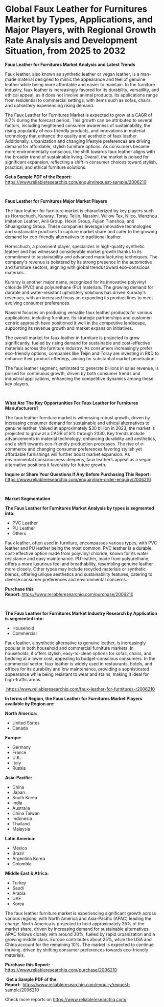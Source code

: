 <p><h1>Global Faux Leather for Furnitures Market by Types, Applications, and Major Players, with Regional Growth Rate Analysis and Development Situation, from 2025 to 2032</h1></p><p><strong>Faux Leather for Furnitures Market Analysis and Latest Trends</strong></p>
<p><p>Faux leather, also known as synthetic leather or vegan leather, is a man-made material designed to mimic the appearance and feel of genuine leather while being more affordable and easier to maintain. In the furniture industry, faux leather is increasingly favored for its durability, versatility, and ethical appeal, as it does not involve animal products. Its applications range from residential to commercial settings, with items such as sofas, chairs, and upholstery experiencing rising demand.</p><p>The Faux Leather for Furnitures Market is expected to grow at a CAGR of 8.7% during the forecast period. This growth can be attributed to several factors, including heightened consumer awareness of sustainability, the rising popularity of eco-friendly products, and innovations in material technology that enhance the quality and aesthetic of faux leather. Additionally, urbanization and changing lifestyle preferences are driving demand for affordable, stylish furniture options. As consumers become more environmentally conscious, the shift towards faux leather aligns with the broader trend of sustainable living. Overall, the market is poised for significant expansion, reflecting a shift in consumer choices toward stylish, practical, and ethical furniture solutions.</p></p>
<p><strong>Get a Sample PDF of the Report:&nbsp;</strong> <a href="https://www.reliableresearchiq.com/enquiry/request-sample/2006210?utm_campaign=2232&utm_medium=2&utm_source=Github&utm_content=ia&utm_term=05022025&utm_id=faux-leather-for-furnitures">https://www.reliableresearchiq.com/enquiry/request-sample/2006210</a></p>
<p>&nbsp;</p>
<p><strong>Faux Leather for Furnitures Major Market Players</strong></p>
<p><p>The faux leather for furniture market is characterized by key players such as Hornschuch, Kuraray, Toray, Teijin, Nassimi, Willow Tex, Nilco, Wenzhou Imitation Leather, Anli Group, Hexin Group, Fujian Tianshou, and Shuangxiang Group. These companies leverage innovative technologies and sustainable practices to capture market share and cater to the growing demand for eco-friendly alternatives to traditional leather.</p><p>Hornschuch, a prominent player, specializes in high-quality synthetic leather and has witnessed considerable market growth thanks to its commitment to sustainability and advanced manufacturing techniques. The company's revenue is bolstered by its strong presence in the automotive and furniture sectors, aligning with global trends toward eco-conscious materials.</p><p>Kuraray is another major name, recognized for its innovative polyvinyl chloride (PVC) and polyurethane (PU) materials. The growing demand for durable and water-resistant upholstery solutions has driven Kuraray's revenues, with an increased focus on expanding its product lines to meet evolving consumer preferences.</p><p>Nassimi focuses on producing versatile faux leather products for various applications, including furniture. Its strategic partnerships and customer-centric approach have positioned it well in the competitive landscape, supporting its revenue growth and market expansion initiatives.</p><p>The overall market for faux leather in furniture is projected to grow significantly, fueled by rising demand for sustainable and cost-effective materials across the furniture industry. As consumers increasingly prefer eco-friendly options, companies like Teijin and Toray are investing in R&D to enhance their product offerings, aiming for substantial market penetration.</p><p>The faux leather segment, estimated to generate billions in sales revenue, is poised for continuous growth, driven by both consumer trends and industrial applications, enhancing the competitive dynamics among these key players.</p></p>
<p>&nbsp;</p>
<p><strong>What Are The Key Opportunities For Faux Leather for Furnitures Manufacturers?</strong></p>
<p><p>The faux leather furniture market is witnessing robust growth, driven by increasing consumer demand for sustainable and ethical alternatives to genuine leather. Valued at approximately $30 billion in 2023, the market is projected to grow at a CAGR of 8% through 2030. Key trends include advancements in material technology, enhancing durability and aesthetics, and a shift towards eco-friendly production processes. The rise of e-commerce and changing consumer preferences favoring stylish yet affordable furnishings will further boost market expansion. As environmental consciousness deepens, faux leather’s appeal as a vegan alternative positions it favorably for future growth.</p></p>
<p><strong>Inquire or Share Your Questions If Any Before Purchasing This Report:</strong> <a href="https://www.reliableresearchiq.com/enquiry/pre-order-enquiry/2006210?utm_campaign=2232&utm_medium=2&utm_source=Github&utm_content=ia&utm_term=05022025&utm_id=faux-leather-for-furnitures">https://www.reliableresearchiq.com/enquiry/pre-order-enquiry/2006210</a></p>
<p>&nbsp;</p>
<p><strong>Market Segmentation</strong></p>
<p><strong>The Faux Leather for Furnitures Market Analysis by types is segmented into:</strong></p>
<p><ul><li>PVC Leather</li><li>PU Leather</li><li>Others</li></ul></p>
<p><p>Faux leather, often used in furniture, encompasses various types, with PVC leather and PU leather being the most common. PVC leather is a durable, cost-effective option made from polyvinyl chloride, known for its water resistance and easy maintenance. PU leather, made from polyurethane, offers a more luxurious feel and breathability, resembling genuine leather more closely. Other types may include recycled materials or synthetic blends, offering unique aesthetics and sustainability features, catering to diverse consumer preferences and environmental concerns.</p></p>
<p><strong>Purchase this Report:&nbsp;</strong><a href="https://www.reliableresearchiq.com/purchase/2006210?utm_campaign=2232&utm_medium=2&utm_source=Github&utm_content=ia&utm_term=05022025&utm_id=faux-leather-for-furnitures">https://www.reliableresearchiq.com/purchase/2006210</a></p>
<p>&nbsp;</p>
<p><strong>The Faux Leather for Furnitures Market Industry Research by Application is segmented into:</strong></p>
<p><ul><li>Household</li><li>Commercial</li></ul></p>
<p><p>Faux leather, a synthetic alternative to genuine leather, is increasingly popular in both household and commercial furniture markets. In households, it offers stylish, easy-to-clean options for sofas, chairs, and bedding at a lower cost, appealing to budget-conscious consumers. In the commercial sector, faux leather is widely used in restaurants, hotels, and offices for its durability and low maintenance, providing a sophisticated appearance while being resistant to wear and stains, making it ideal for high-traffic areas.</p></p>
<p><a href="https://www.reliableresearchiq.com/faux-leather-for-furnitures-r2006210?utm_campaign=2232&utm_medium=2&utm_source=Github&utm_content=ia&utm_term=05022025&utm_id=faux-leather-for-furnitures">&nbsp;https://www.reliableresearchiq.com/faux-leather-for-furnitures-r2006210</a></p>
<p><strong>In terms of Region, the Faux Leather for Furnitures Market Players available by Region are:</strong></p>
<p>
    <p> <strong> North America: </strong>
        <ul>
            <li>United States</li>
            <li>Canada</li>
        </ul>
        </p> 
    <p> <strong> Europe: </strong>
        <ul>
            <li>Germany</li>
            <li>France</li>
            <li>U.K.</li>
            <li>Italy</li>
            <li>Russia</li>
        </ul>
        </p> 
    <p> <strong> Asia-Pacific: </strong>
        <ul>
            <li>China</li>
            <li>Japan</li>
            <li>South Korea</li>
            <li>India</li>
            <li>Australia</li>
            <li>China Taiwan</li>
            <li>Indonesia</li>
            <li>Thailand</li>
            <li>Malaysia</li>
        </ul>
        </p> 
    <p> <strong> Latin America: </strong>
        <ul>
            <li>Mexico</li>
            <li>Brazil</li>
            <li>Argentina Korea</li>
            <li>Colombia</li>
        </ul>
        </p> 
    <p> <strong> Middle East & Africa: </strong>
        <ul>
            <li>Turkey</li>
            <li>Saudi</li>
            <li>Arabia</li>
            <li>UAE</li>
            <li>Korea</li>
        </ul>
    </p>
    </p>
<p><p>The faux leather furniture market is experiencing significant growth across various regions, with North America and Asia-Pacific (APAC) leading the charge. North America is projected to hold approximately 35% of the market share, driven by increasing demand for sustainable alternatives. APAC follows closely with around 30%, fueled by rapid urbanization and a growing middle class. Europe contributes about 25%, while the USA and China account for the remaining 10%. The market is expected to continue thriving, driven by shifting consumer preferences towards eco-friendly materials.</p></p>
<p><strong>Purchase this Report: </strong><a href="https://www.reliableresearchiq.com/purchase/2006210?utm_campaign=2232&utm_medium=2&utm_source=Github&utm_content=ia&utm_term=05022025&utm_id=faux-leather-for-furnitures">https://www.reliableresearchiq.com/purchase/2006210</a></p>
<p>&nbsp;<strong>Get a Sample PDF of the Report:&nbsp;&nbsp;</strong><a href="https://www.reliableresearchiq.com/enquiry/request-sample/2006210?utm_campaign=2232&utm_medium=2&utm_source=Github&utm_content=ia&utm_term=05022025&utm_id=faux-leather-for-furnitures">https://www.reliableresearchiq.com/enquiry/request-sample/2006210</a></p>
<p><strong></strong></p>
<p>Check more reports on <a href="https://www.reliableresearchiq.com/?utm_campaign=2232&utm_medium=2&utm_source=Github&utm_content=ia&utm_term=05022025&utm_id=faux-leather-for-furnitures">https://www.reliableresearchiq.com/</a></p>